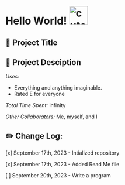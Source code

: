 

# Hello World!          <img src="https://creazilla-store.fra1.digitaloceanspaces.com/cliparts/29128/cartoon-robot-clipart-md.png" alt="cute robot" width=50 height=50/> 


## 🤫 Project Title

## 📖 Project Desciption
_Uses:_ 
* Everything and anything imaginable.
* Rated E for everyone

_Total Time Spent:_ infinity

_Other Collaborators:_ Me, myself, and I


## ✏️ Change Log: 
[x] September 17th, 2023 - Intialized repository

[x] September 17th, 2023 - Added Read Me file

[ ] September 20th, 2023 - Write a program


